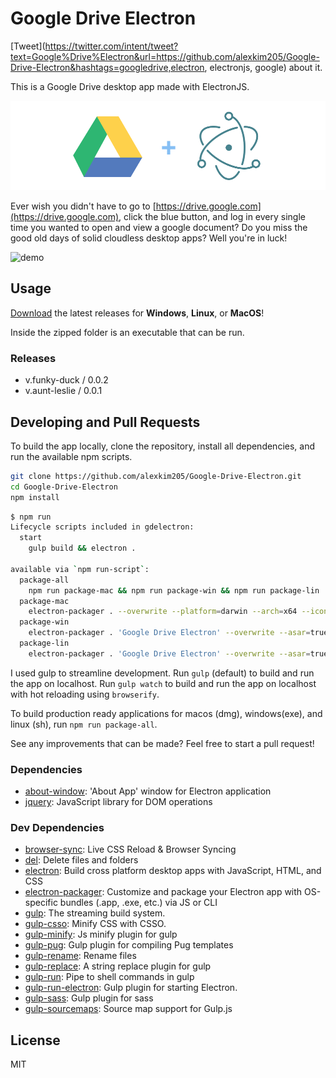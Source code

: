 # Google Drive Electron

[Tweet](https://twitter.com/intent/tweet?text=Google%Drive%Electron&url=https://github.com/alexkim205/Google-Drive-Electron&hashtags=googledrive,electron, electronjs, google) about it.

This is a Google Drive desktop app made with ElectronJS.

![splash](static/gd_electron_slim.png)

Ever wish you didn't have to go to [https://drive.google.com](https://drive.google.com), click the blue button, and log in every single time you wanted to open and view a google document? Do you miss the good old days of solid cloudless desktop apps? Well you're in luck!

![demo](static/gdelectron_demo.gif)

## Usage

[Download](https://github.com/alexkim205/Google-Drive-Electron/releases) the latest releases for **Windows**, **Linux**, or **MacOS**!

Inside the zipped folder is an executable that can be run.

### Releases

* v.funky-duck / 0.0.2
* v.aunt-leslie / 0.0.1

## Developing and Pull Requests

To build the app locally, clone the repository, install all dependencies, and run the available npm scripts.

```sh
git clone https://github.com/alexkim205/Google-Drive-Electron.git
cd Google-Drive-Electron
npm install
```

```sh
$ npm run
Lifecycle scripts included in gdelectron:
  start
    gulp build && electron .

available via `npm run-script`:
  package-all
    npm run package-mac && npm run package-win && npm run package-lin
  package-mac
    electron-packager . --overwrite --platform=darwin --arch=x64 --icon=static/gd.icns --prune=true --out=release-builds
  package-win
    electron-packager . 'Google Drive Electron' --overwrite --asar=true --platform=win32 --arch=ia32 --icon=static/gd.ico --prune=true --out=release-builds --version-string.CompanyName='Alex Gyujin Kim' --version-string.FileDescription='A Google Drive desktop app made with Electron.' --version-string.ProductName='Google Drive Electron'
  package-lin
    electron-packager . 'Google Drive Electron' --overwrite --asar=true --platform=linux --arch=x64 --icon=static/gd.png --prune=true --out=release-builds
```

I used gulp to streamline development. Run `gulp` (default) to build and run the app on localhost. Run `gulp watch` to build and run the app on localhost with hot reloading using `browserify`.

To build production ready applications for macos (dmg), windows(exe), and linux (sh), run `npm run package-all`.

See any improvements that can be made? Feel free to start a pull request!

### Dependencies

- [about-window](https://ghub.io/about-window): &#39;About App&#39; window for Electron application
- [jquery](https://ghub.io/jquery): JavaScript library for DOM operations

### Dev Dependencies

- [browser-sync](https://ghub.io/browser-sync): Live CSS Reload &amp; Browser Syncing
- [del](https://ghub.io/del): Delete files and folders
- [electron](https://ghub.io/electron): Build cross platform desktop apps with JavaScript, HTML, and CSS
- [electron-packager](https://ghub.io/electron-packager): Customize and package your Electron app with OS-specific bundles (.app, .exe, etc.) via JS or CLI
- [gulp](https://ghub.io/gulp): The streaming build system.
- [gulp-csso](https://ghub.io/gulp-csso): Minify CSS with CSSO.
- [gulp-minify](https://ghub.io/gulp-minify): Js minify plugin for gulp
- [gulp-pug](https://ghub.io/gulp-pug): Gulp plugin for compiling Pug templates
- [gulp-rename](https://ghub.io/gulp-rename): Rename files
- [gulp-replace](https://ghub.io/gulp-replace): A string replace plugin for gulp
- [gulp-run](https://ghub.io/gulp-run): Pipe to shell commands in gulp
- [gulp-run-electron](https://ghub.io/gulp-run-electron): Gulp plugin for starting Electron.
- [gulp-sass](https://ghub.io/gulp-sass): Gulp plugin for sass
- [gulp-sourcemaps](https://ghub.io/gulp-sourcemaps): Source map support for Gulp.js

## License

MIT
